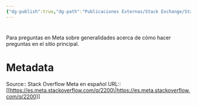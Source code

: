 ```yaml
---
{"dg-publish":true,"dg-path":"Publicaciones Externas/Stack Exchange/Stack Overflow en español/Stack Overflow en español Meta/es.meta.stackoverflow.com-2200.md","permalink":"/publicaciones-externas/stack-exchange/stack-overflow-en-espanol/stack-overflow-en-espanol-meta/es-meta-stackoverflow-com-2200/","hide":true,"noteIcon":"\"0\"","created":"2024-04-03T12:49:10.729-06:00","updated":"2024-04-05T16:44:01.363-06:00"}
---
```


# 

Para preguntas en Meta sobre generalidades acerca de cómo hacer preguntas en el sitio principal.

# Metadata
Source:: Stack Overflow Meta en español
URL:: [[https://es.meta.stackoverflow.com/q/2200\|https://es.meta.stackoverflow.com/q/2200]]

